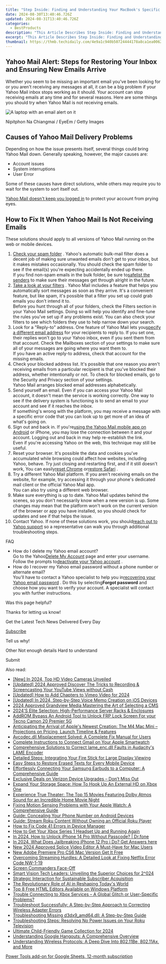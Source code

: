 ```yaml
---
title: "Step Inside: Finding and Understanding Your MacBook's Specific Model Information"
date: 2024-08-30T13:40:46.726Z
updated: 2024-08-31T13:40:46.726Z
categories:
  - BestProducts
description: "This Article Describes Step Inside: Finding and Understanding Your MacBook's Specific Model Information"
excerpt: "This Article Describes Step Inside: Finding and Understanding Your MacBook's Specific Model Information"
thumbnail: https://thmb.techidaily.com/4e9a1c940b50724444178a8ca1ea00629e8b0a1b576a49f43654cbb3ff64d23c.jpg
---
```


## Yahoo Mail Alert: Steps for Restoring Your Inbox and Ensuring New Emails Arrive
 Whether you seem to be missing an important email you've been looking for or you aren't receiving any messages at all, it can be a big problem if your Yahoo Mail inbox stops working as it should. Your account can stop receiving emails at any time and for several reasons. Here are some things you should try when Yahoo Mail is not receiving emails.

![A laptop with an email alert on it](https://www.lifewire.com/thmb/SfXOI-z7ZL2YnGDbg0twmqtQuwQ=/1500x0/filters:no_upscale():max_bytes(150000):strip_icc():format(webp)/GettyImages-1132289824-17803006e92047d1994c21404918c781.jpg)

 Nipitphon Na Chiangmai / EyeEm / Getty Images

## Causes of Yahoo Mail Delivery Problems

 Depending on how the issue presents itself, several things could bring Yahoo Mail down. Generally speaking, however, the major causes are:

* Account issues
* System interruptions
* User Error

 Some of these causes have direct solutions, while others may require you to wait for the system to sort itself out.

[Yahoo Mail doesn't keep you logged in](https://www.lifewire.com/why-log-in-yahoo-mail-every-time-1170874) to protect your account from prying eyes.

## How to Fix It When Yahoo Mail Is Not Receiving Emails

 These solutions should apply to all versions of Yahoo Mail running on the web or mobile devices.

1. [Check your spam folder](https://www.lifewire.com/review-yahoo-spam-folder-periodically-1167134) . Yahoo's automatic bulk-mail filter does a decent job of making sure unwanted emails don't get to your inbox, but it makes mistakes occasionally. You should check the spam folder to see if the email(s) you're expecting accidentally ended up there.  
 If you find non-spam emails in the bulk folder, be sure to[safelist the senders](https://www.lifewire.com/how-to-safelist-email-addresses-4588603) to make sure their messages get through alright in the future.
2. [Take a look at your filters](https://www.lifewire.com/set-up-filter-yahoo-mail-1167129) . Yahoo Mail includes a feature that helps you automatically sort messages as soon as they arrive. It's a convenient feature, but like spam, it's possible that a filter you set up could grab emails you don't intend it to.  
 Before you hunt through all of your folders, check the Filters section in your Yahoo Mail settings. Doing so will help you identify and fine-tune the rules you've set up if any problems exist. You can also check your filters to see which folders they use to help narrow down your search.
3. Look for a "Reply-to" address. One feature of Yahoo Mail lets you[specify a different email address](https://www.lifewire.com/specify-reply-to-address-yahoo-1174533) for your recipients to reply to. If you set one, their replies won't go to your Yahoo inbox, even if you sent them from that account. Check the Mailboxes section of your settings to make sure all of your messages are going where you want them to.  
 If you have an active reply-to address, check that account for the missing emails.
4. Check your blocked address list. It's possible that one reason you aren't receiving emails from a particular recipient is that you've blocked their address, whether intentionally or not. To check for blocked emails, go to the Security and Privacy section of your settings.  
Yahoo Mail arranges blocked email addresses alphabetically.
5. Send yourself an email. Even if you can access your Yahoo Mail account, it doesn't mean the service is working correctly. One way to see if the delivery system is functioning is to send an email to your account and see if it reaches the inbox.  
 If something's wrong with the platform, you may receive a message with a specific error code that you can look up to get more of an idea of what's going on.
6. Sign out and back in. If you're[using the Yahoo Mail mobile app on Android](https://www.lifewire.com/how-to-use-the-yahoo-app-on-android-4781598) or iPhone, you may lose the connection between it and your account. Logging out and back in may help re-establish the link.  
 Even if you're accessing Yahoo on the web, this technique may still be useful.
7. Reset your browser. It's possible the data and cookies you've accumulated while browsing could affect how websites, including Yahoo, behave. Try just closing and restarting first, and if it still doesn't work, You can easily[reset Chrome](https://www.lifewire.com/how-to-reset-google-chrome-to-its-default-state-4103626) or[restore Safari](https://www.lifewire.com/restoring-safari-default-settings-446560) .
8. Try a different Yahoo Mail platform. If you aren't receiving emails on the website, for example, try accessing it through your phone's dedicated mail client or the official Yahoo Mail app.  
You can also try using a different web browser.
9. Make sure everything is up to date. Yahoo Mail updates behind the scenes, so you don't necessarily know when a new version is up. Some changes may mean that the platform won't work on the current version of the browser or app you have installed, so you should check for updates and see if that helps the issue.
10. Contact Yahoo. If none of these solutions work, you should[reach out to Yahoo support](https://www.lifewire.com/contact-yahoo-mail-support-1174475) so a representative can walk you through additional troubleshooting steps.

 FAQ

* How do I delete my Yahoo email account?  
 Go to the Yahoo[Delete My Account](https://login.yahoo.com/account/delete-user) page and enter your username. Follow the prompts to[deactivate your Yahoo account](https://www.lifewire.com/how-to-delete-your-yahoo-mail-account-1174456) .
* How do I recover my Yahoo email password without a phone number or alternate email?  
 You'll have to contact a Yahoo specialist to help you in[recovering your Yahoo email password](https://www.lifewire.com/recover-yahoo-password-1174485) . Do this by selecting**Forgot password** and choose how you want to verify your account. A specialist will contact you with further instructions.

Was this page helpful?

Thanks for letting us know!

 Get the Latest Tech News Delivered Every Day

[Subscribe](https://www.lifewire.com/#)

Tell us why!

 Other  Not enough details  Hard to understand

 Submit

<ins class="adsbygoogle"
     style="display:block"
     data-ad-format="autorelaxed"
     data-ad-client="ca-pub-7571918770474297"
     data-ad-slot="1223367746"></ins>



<ins class="adsbygoogle"
     style="display:block"
     data-ad-client="ca-pub-7571918770474297"
     data-ad-slot="8358498916"
     data-ad-format="auto"
     data-full-width-responsive="true"></ins>

<span class="atpl-alsoreadstyle">Also read:</span>
<div><ul>
<li><a href="https://fox-cloud.techidaily.com/new-in-2024-top-hd-video-cameras-unveiled/"><u>[New] In 2024, Top HD Video Cameras Unveiled</u></a></li>
<li><a href="https://facebook-video-footage.techidaily.com/updated-2024-approved-discover-the-tricks-to-recording-and-screencasting-your-youtube-views-without-cash/"><u>[Updated] 2024 Approved  Discover The Tricks to Recording & Screencasting Your YouTube Views without Cash</u></a></li>
<li><a href="https://vimeo-videos.techidaily.com/updated-how-to-add-chapters-to-vimeo-video-for-2024/"><u>[Updated] How to Add Chapters to Vimeo Video for 2024</u></a></li>
<li><a href="https://screen-recording.techidaily.com/updated-in-2024-step-by-step-voice-memo-creation-on-ios-devices/"><u>[Updated] In 2024, Step-by-Step Voice Memo Creation on iOS Devices</u></a></li>
<li><a href="https://youtube-help.techidaily.com/2024-approved-grandview-media-mastering-the-art-of-selecting-a-cms/"><u>2024 Approved  Grandview Media  Mastering the Art of Selecting a CMS</u></a></li>
<li><a href="https://technical-tips.techidaily.com/2024s-elite-selection-high-performance-server-racks-and-enclosures/"><u>2024'S Elite Selection: High-Performance Server Racks & Enclosures</u></a></li>
<li><a href="https://bypass-frp.techidaily.com/addrom-bypass-an-android-tool-to-unlock-frp-lock-screen-for-your-tecno-camon-20-premier-5g-by-drfone-android/"><u>AddROM Bypass An Android Tool to Unlock FRP Lock Screen For your Tecno Camon 20 Premier 5G</u></a></li>
<li><a href="https://technical-tips.techidaily.com/anticipating-the-arrival-of-apples-newest-creation-the-m4-mac-mini-projections-on-pricing-launch-timeline-and-features/"><u>Anticipating the Arrival of Apple's Newest Creation: The M4 Mac Mini – Projections on Pricing, Launch Timeline & Features</u></a></li>
<li><a href="https://technical-tips.techidaily.com/avcodecdll-misplacement-solved-a-complete-fix-manual-for-users/"><u>Avcodec.dll Misplacement Solved: A Complete Fix Manual for Users</u></a></li>
<li><a href="https://technical-tips.techidaily.com/complete-instructions-to-connect-gmail-on-your-apple-smartwatch/"><u>Complete Instructions to Connect Gmail on Your Apple Smartwatch</u></a></li>
<li><a href="https://technical-tips.techidaily.com/comprehensive-solutions-to-correct-lameencdll-faults-in-audacitys-lame-encoder/"><u>Comprehensive Solutions to Correct lame_enc.dll Faults in Audacity's LAME Encoder</u></a></li>
<li><a href="https://technical-tips.techidaily.com/detailed-steps-integrating-your-fire-stick-for-large-display-viewing/"><u>Detailed Steps: Integrating Your Fire Stick for Large Display Viewing</u></a></li>
<li><a href="https://technical-tips.techidaily.com/easy-steps-to-restore-erased-texts-for-every-mobile-device/"><u>Easy Steps to Restore Erased Texts for Every Mobile Device</u></a></li>
<li><a href="https://technical-tips.techidaily.com/effortlessly-connecting-your-samsung-earbuds-to-a-computer-a-comprehensive-guide/"><u>Effortlessly Connecting Your Samsung Earbuds to a Computer: A Comprehensive Guide</u></a></li>
<li><a href="https://technical-tips.techidaily.com/1722890518322-exclusive-deals-on-verizon-device-upgrades-dont-miss-out/"><u>Exclusive Deals on Verizon Device Upgrades – Don’t Miss Out</u></a></li>
<li><a href="https://technical-tips.techidaily.com/expand-your-storage-space-how-to-hook-up-an-external-hd-on-xbox-one/"><u>Expand Your Storage Space: How To Hook Up An External HD on Xbox One</u></a></li>
<li><a href="https://technical-tips.techidaily.com/experience-true-theater-the-top-15-movies-featuring-dolby-atmos-sound-for-an-incredible-home-movie-night/"><u>Experience True Theater: The Top 15 Movies Featuring Dolby Atmos Sound for an Incredible Home Movie Night</u></a></li>
<li><a href="https://technical-tips.techidaily.com/fixing-motion-sensing-problems-with-your-apple-watch-a-comprehensive-guide/"><u>Fixing Motion Sensing Problems with Your Apple Watch: A Comprehensive Guide</u></a></li>
<li><a href="https://technical-tips.techidaily.com/guide-concealing-your-phone-number-on-android-devices/"><u>Guide: Concealing Your Phone Number on Android Devices</u></a></li>
<li><a href="https://technical-tips.techidaily.com/guide-stream-roku-content-without-owning-an-official-roku-player/"><u>Guide: Stream Roku Content Without Owning an Official Roku Player</u></a></li>
<li><a href="https://technical-tips.techidaily.com/how-to-fix-code-41-errors-in-device-manager/"><u>How to Fix Code 41 Errors in Device Manager</u></a></li>
<li><a href="https://technical-tips.techidaily.com/how-to-get-your-xbox-series-1-headset-up-and-running-again/"><u>How to Get Your Xbox Series 1 Headset Up and Running Again</u></a></li>
<li><a href="https://iphone-unlock.techidaily.com/in-2024-how-to-unlock-iphone-14-pro-without-passcode-drfone-by-drfone-ios/"><u>In 2024, How to Unlock iPhone 14 Pro Without Passcode? | Dr.fone</u></a></li>
<li><a href="https://ios-unlock.techidaily.com/in-2024-what-does-jailbreaking-iphone-12-pro-i-do-get-answers-here-by-drfone-ios/"><u>In 2024, What Does Jailbreaking iPhone 12 Pro i Do? Get Answers here</u></a></li>
<li><a href="https://ai-driven-video-production.techidaily.com/new-2024-approved-splice-video-editor-a-must-have-for-mac-users/"><u>New 2024 Approved Splice Video Editor A Must-Have for Mac Users</u></a></li>
<li><a href="https://ai-vdieo-software.techidaily.com/new-adobe-premiere-pro-cs6-mac-version-get-it-free/"><u>New Adobe Premiere Pro CS6 Mac Version Get It Free</u></a></li>
<li><a href="https://technical-tips.techidaily.com/overcoming-streaming-hurdles-a-detailed-look-at-fixing-netflix-error-code-nw-1-19/"><u>Overcoming Streaming Hurdles: A Detailed Look at Fixing Netflix Error Code NW-1-19</u></a></li>
<li><a href="https://screen-recording.techidaily.com/screen-commanders-face-off/"><u>Screen Commanders Face-Off</u></a></li>
<li><a href="https://technical-tips.techidaily.com/smart-vision-tech-leaders-unveiling-the-superior-choices-for-2024/"><u>Smart Vision Tech Leaders: Unveiling the Superior Choices for 2^024</u></a></li>
<li><a href="https://youtube-video-recordings.techidaily.com/strategic-interaction-for-sustainable-subscriber-acquisition/"><u>Strategic Interaction for Sustainable Subscriber Acquisition</u></a></li>
<li><a href="https://technical-tips.techidaily.com/the-revolutionary-role-of-ai-in-reshaping-todays-world/"><u>The Revolutionary Role of AI in Reshaping Today's World</u></a></li>
<li><a href="https://technical-tips.techidaily.com/top-8-free-html-editors-available-on-windows-platform/"><u>Top 8 Free HTML Editors Available on Windows Platform</u></a></li>
<li><a href="https://technical-tips.techidaily.com/trouble-connecting-to-xbox-services-a-global-glitch-or-user-specific-problems/"><u>Trouble Connecting to Xbox Services – A Global Glitch or User-Specific Problems?</u></a></li>
<li><a href="https://technical-tips.techidaily.com/troubleshoot-successfully-a-step-by-step-approach-to-correcting-wireless-adapter-errors/"><u>Troubleshoot Successfully: A Step-by-Step Approach to Correcting Wireless Adapter Errors</u></a></li>
<li><a href="https://technical-tips.techidaily.com/troubleshooting-missing-d3dx9amd64dll-a-step-by-step-guide/"><u>Troubleshooting Missing d3dx9_amd64.dll: A Step-by-Step Guide</u></a></li>
<li><a href="https://technical-tips.techidaily.com/troubleshooting-steps-resolving-no-power-issues-on-your-roku-television/"><u>Troubleshooting Steps: Resolving No Power Issues on Your Roku Television</u></a></li>
<li><a href="https://video-screen-grab.techidaily.com/ultimate-child-friendly-game-collection-for-2024/"><u>Ultimate Child-Friendly Game Collection for 2024</u></a></li>
<li><a href="https://technical-tips.techidaily.com/understanding-google-hangouts-a-comprehensive-overview/"><u>Understanding Google Hangouts: A Comprehensive Overview</u></a></li>
<li><a href="https://technical-tips.techidaily.com/1722894863520-understanding-wireless-protocols-a-deep-dive-into-80211be-80211ax-and-more/"><u>Understanding Wireless Protocols: A Deep Dive Into 802.11Be, 802.11Ax, and More</u></a></li>
</ul></div>

<!-- affiliate ads begin -->
<a href="https://secure.2checkout.com/order/checkout.php?PRODS=4721564&QTY=1&AFFILIATE=108875&CART=1">Power Tools add-on for Google Sheets, 12-month subscription</a>
<!-- affiliate ads end -->